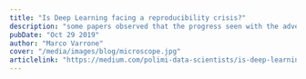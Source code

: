 ```yaml
---
title: "Is Deep Learning facing a reproducibility crisis?"
description: "some papers observed that the progress seen with the advent of Deep Learning in some research fields may not be as strong as we thought"
pubDate: "Oct 29 2019"
author: "Marco Varrone"
cover: "/media/images/blog/microscope.jpg"
articlelink: "https://medium.com/polimi-data-scientists/is-deep-learning-facing-a-reproducibility-crisis-787b121df55e"
---
```

